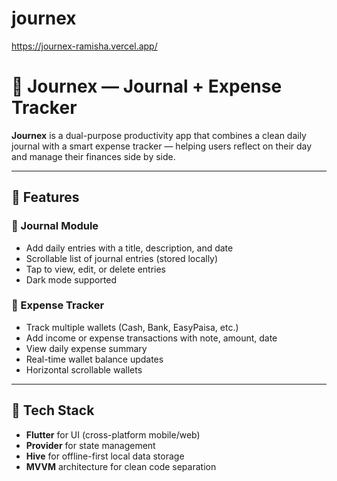 # journex

https://journex-ramisha.vercel.app/

# 📝 Journex — Journal + Expense Tracker

**Journex** is a dual-purpose productivity app that combines a clean daily journal with a smart expense tracker — helping users reflect on their day and manage their finances side by side.

---

## 🚀 Features

### 📝 Journal Module
- Add daily entries with a title, description, and date
- Scrollable list of journal entries (stored locally)
- Tap to view, edit, or delete entries
- Dark mode supported

### 💸 Expense Tracker
- Track multiple wallets (Cash, Bank, EasyPaisa, etc.)
- Add income or expense transactions with note, amount, date
- View daily expense summary
- Real-time wallet balance updates
- Horizontal scrollable wallets

---

## 📱 Tech Stack

- **Flutter** for UI (cross-platform mobile/web)
- **Provider** for state management
- **Hive** for offline-first local data storage
- **MVVM** architecture for clean code separation
